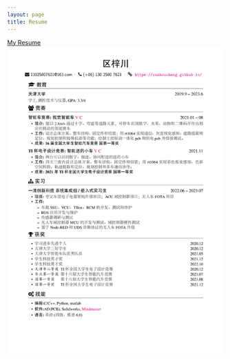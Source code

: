 ```yaml
---
layout: page
title: Resume
---
```

<!-- <embed src="./img/ZichuanOu-en+cn.pdf" width="100%" height="100%"> -->
[My Resume](./img/ZichuanOu-en+cn.pdf)
![](./img/ZichuanOu.png)